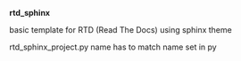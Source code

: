 **rtd_sphinx**

basic template for RTD (Read The Docs) using sphinx theme



rtd_sphinx_project.py name has to match name
set in py
